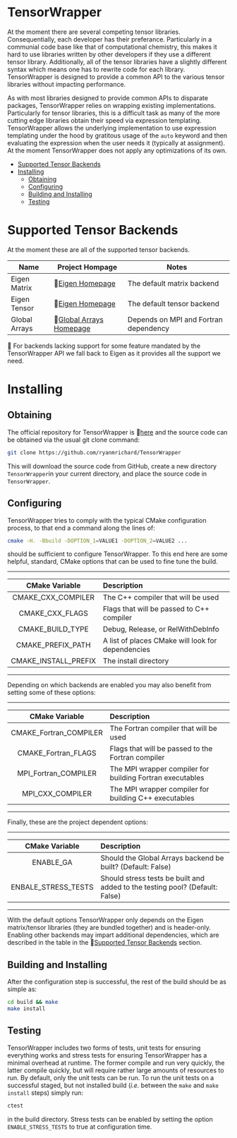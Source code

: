 TensorWrapper
=============

At the moment there are several competing tensor libraries.  Consequentially,
each developer has their preferance.  Particularly in a communial code base like
that of computational chemistry, this makes it hard to use libraries written by
other developers if they use a different tensor library.  Additionally, all of
the tensor libraries have a slightly different syntax which means one has to
rewrite code for each library.  TensorWrapper is designed to provide a common
API to the various tensor libraries without impacting performance.

As with most libraries designed to provide common APIs to disparate packages,
TensorWrapper relies on wrapping existing implementations.  Particularly for
tensor libraries, this is a difficult task as many of the more cutting edge
libraries obtain their speed via expression templating.  TensorWrapper allows
the underlying implementation to use expression templating under the hood by
gratitous usage of the `auto` keyword and then evaluating the expression when
the user needs it (typically at assignment).  At the moment TensorWrapper does
not apply any optimizations of its own.

- [Supported Tensor Backends](#supported-tensor-backends)
- [Installing](#installing)
  - [Obtaining](#obtaining)
  - [Configuring](#configuring)
  - [Building and Installing](#building-and-installing)
  - [Testing](#testing)

Supported Tensor Backends
=========================

At the moment these are all of the supported tensor backends.

| Name | Project Hompage | Notes |
| ---  | --------------- | ----- |
| Eigen Matrix |:link:[Eigen Homepage](eigen.tuxfamily.org/) | The default matrix backend |
| Eigen Tensor |:link:[Eigen Homepage](eigen.tuxfamily.org/) | The default tensor backend |
| Global Arrays |:link:[Global Arrays Homepage](http://hpc.pnl.gov/globalarrays/) | Depends on MPI and Fortran dependency |

:memo: For backends lacking support for some feature mandated by the
TensorWrapper API we fall back to Eigen as it provides all the support we need.

Installing
==========

Obtaining
---------
The official repository for TensorWrapper is
:link:[here](https://github.com/ryanmrichard/TensorWrapper) and the source code
can be obtained via the usual git clone command:

~~~.sh
git clone https://github.com/ryanmrichard/TensorWrapper
~~~

This will download the source code from GitHub, create a new directory
`TensorWrapper`in your current directory, and place the source code in
`TensorWrapper`.

Configuring
-----------

TensorWrapper tries to comply with the typical CMake configuration process, to
that end a command along the lines of:

~~~.sh
cmake -H. -Bbuild -DOPTION_1=VALUE1 -DOPTION_2=VALUE2 ...
~~~

should be sufficient to configure TensorWrapper.  To this end here are some
helpful, standard, CMake options that can be used to fine tune the build.

--------------------------------------------------------------------------------
| CMake Variable | Description                                                 |
| :------------: | :-----------------------------------------------------------|
| CMAKE_CXX_COMPILER | The C++ compiler that will be used                      |
| CMAKE_CXX_FLAGS | Flags that will be passed to C++ compiler                  |
| CMAKE_BUILD_TYPE | Debug, Release, or RelWithDebInfo                         |
| CMAKE_PREFIX_PATH | A list of places CMake will look for dependencies        |
| CMAKE_INSTALL_PREFIX | The install directory                                 |
--------------------------------------------------------------------------------

Depending on which backends are enabled you may also benefit from setting some
of these options:

--------------------------------------------------------------------------------
| CMake Variable | Description                                                 |
| :------------: | :-----------------------------------------------------------|
| CMAKE_Fortran_COMPILER | The Fortran compiler that will be used              |
| CMAKE_Fortran_FLAGS | Flags that will be passed to the Fortran compiler      |
| MPI_Fortran_COMPILER | The MPI wrapper compiler for building Fortran executables |
| MPI_CXX_COMPILER | The MPI wrapper compiler for building C++ executables     |
--------------------------------------------------------------------------------

Finally, these are the project dependent options:

--------------------------------------------------------------------------------
| CMake Variable | Description                                                 |
| :------------: | :-----------------------------------------------------------|
| ENABLE_GA      | Should the Global Arrays backend be built? (Default: False) |
| ENBALE_STRESS_TESTS | Should stress tests be built and added to the testing pool? (Default: False) |
--------------------------------------------------------------------------------

With the default options TensorWrapper only depends on the Eigen matrix/tensor
libraries (they are bundled together) and is header-only.  Enabling other
backends may impart additional dependencies, which are described in the table
in the :link:[Supported Tensor Backends](#supported-tensor-backends) section.

Building and Installing
-----------------------

After the configuration step is successful, the rest of the build should be as
simple as:

~~~.sh
cd build && make
make install
~~~

Testing
-------

TensorWrapper includes two forms of tests, unit tests for ensuring everything
works and stress tests for ensuring TensorWrapper has a minimal overhead at
runtime.  The former compile and run very quickly, the latter compile quickly,
but will require rather large amounts of resources to run.  By default, only the
unit tests can be run.  To run the unit tests on a successful staged, but not
installed build (*i.e.* between the `make` and `make install` steps) simply run:

~~~.sh
ctest
~~~

in the build directory.  Stress tests can be enabled by setting the option
`ENABLE_STRESS_TESTS` to true at configuration time.
